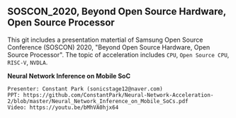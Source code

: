 ## SOSCON_2020, Beyond Open Source Hardware, Open Source Processor
This git includes a presentation matertial of Samsung Open Source Conference (SOSCON) 2020, "Beyond Open Source Hardware, Open Source Processor". The topic of acceleration includes `CPU`, `Open Source CPU`, `RISC-V`, `NVDLA`.

**Neural Network Inference on Mobile SoC**

	Presenter: Constant Park (sonicstage12@naver.com)  
	PPT: https://github.com/ConstantPark/Neural-Network-Acceleration-2/blob/master/Neural_Network_Inference_on_Mobile_SoCs.pdf
	Video: https://youtu.be/bMhVA0hjx64
